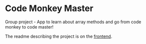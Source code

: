 # Code Monkey Master

Group project - App to learn about array methods and go from code monkey to code master!

The readme describing the project is on the [frontend](https://github.com/codeMonkeyMasters/codeMonkeyMaster-frontend).
